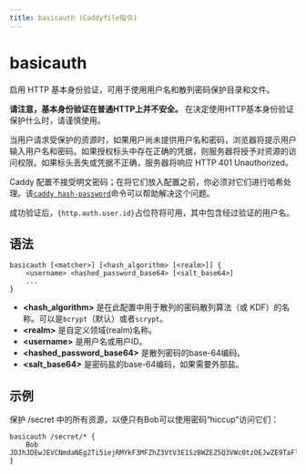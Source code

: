 ```yaml
---
title: basicauth (Caddyfile指令)
---
```


# basicauth

启用 HTTP 基本身份验证，可用于使用用户名和散列密码保护目录和文件。

**请注意，基本身份验证在普通HTTP上并不安全。** 在决定使用HTTP基本身份验证保护什么时，请谨慎使用。

当用户请求受保护的资源时，如果用户尚未提供用户名和密码，浏览器将提示用户输入用户名和密码。如果授权标头中存在正确的凭据，则服务器将授予对资源的访问权限。如果标头丢失或凭据不正确，服务器将响应 HTTP 401 Unauthorized。

Caddy 配置不接受明文密码；在将它们放入配置之前，你必须对它们进行哈希处理。该[`caddy hash-password`](/docs/command-line#caddy-hash-password)命令可以帮助解决这个问题。

成功验证后，`{http.auth.user.id}`占位符将可用，其中包含经过验证的用户名。


## 语法

```caddy-d
basicauth [<matcher>] [<hash_algorithm> [<realm>]] {
	<username> <hashed_password_base64> [<salt_base64>]
	...
}
```

- **&lt;hash_algorithm&gt;** 是在此配置中用于散列的密码散列算法（或 KDF）的名称。可以是`bcrypt`（默认）或者`scrypt`。
- **&lt;realm&gt;** 是自定义领域(realm)名称。
- **&lt;username&gt;** 是用户名或用户ID。
- **&lt;hashed_password_base64&gt;** 是散列密码的base-64编码。
- **&lt;salt_base64&gt;** 是密码盐的base-64编码，如果需要外部盐。


## 示例

保护 /secret 中的所有资源，以便只有Bob可以使用密码“hiccup”访问它们：

```caddy-d
basicauth /secret/* {
	Bob JDJhJDEwJEVCNmdaNEg2Ti5iejRMYkF3MFZhZ3VtV3E1SzBWZEZ5Q3VWc0tzOEJwZE9TaFlZdEVkZDhX
}
```

